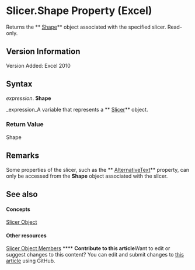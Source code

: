 
# Slicer.Shape Property (Excel)

Returns the  ** [Shape](8f01fcd1-b7d9-5216-2de5-40fb6648a403.md)** object associated with the specified slicer. Read-only.


## Version Information

Version Added: Excel 2010 


## Syntax

 _expression_. **Shape**

 _expression_A variable that represents a  ** [Slicer](577be0f6-4eda-0093-8899-097f3c900383.md)** object.


### Return Value

Shape


## Remarks

Some properties of the slicer, such as the  ** [AlternativeText](40b53b31-c4e2-0fd8-1a37-fa1e88ccd2be.md)** property, can only be accessed from the **Shape** object associated with the slicer.


## See also


#### Concepts


 [Slicer Object](577be0f6-4eda-0093-8899-097f3c900383.md)
#### Other resources


 [Slicer Object Members](09f1983a-5f7a-1707-c979-c5c27143ad73.md)
****   **Contribute to this article**Want to edit or suggest changes to this content? You can edit and submit changes to  [this article](https://github.com/jhershey00/VBA_Excel_Test/OpenXMLCon/articles/60fd5911-592e-a12a-8244-b6eaddd248ba.md) using GitHub.

